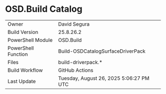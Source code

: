 ﻿# OSD.Build Catalog

| | |
|-|-|
| Owner | David Segura |
| Build Version | 25.8.26.2 |
| PowerShell Module | OSD.Build |
| PowerShell Function | Build-OSDCatalogSurfaceDriverPack |
| Files | build-driverpack.* |
| Build Workflow | GitHub Actions |
| Last Update | Tuesday, August 26, 2025 5:06:27 PM UTC |

